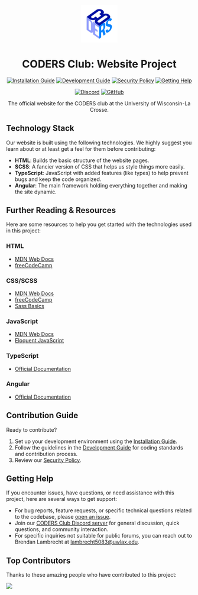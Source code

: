 <div align="center">

<img src="src/assets/images/Logos/logo.png" alt="CODERS logo" width="20%" height="20%">

# CODERS Club: Website Project

[![Installation Guide][img-install]][url-install]
[![Development Guide][img-develop]][url-develop]
[![Security Policy][img-security]][url-security]
[![Getting Help][img-help]][url-help]

[![Discord][img-discord]][url-discord]
[![GitHub][img-github]][url-github]

The official website for the CODERS club at the University of Wisconsin-La Crosse.

</div>

## Technology Stack

Our website is built using the following technologies. We highly suggest you learn about or at least get a feel for them before contributing:

- **HTML**: Builds the basic structure of the website pages.
- **SCSS**: A fancier version of CSS that helps us style things more easily.
- **TypeScript**: JavaScript with added features (like types) to help prevent bugs and keep the code organized.
- **Angular**: The main framework holding everything together and making the site dynamic.

## Further Reading & Resources

Here are some resources to help you get started with the technologies used in this project:

### HTML

- [MDN Web Docs](https://developer.mozilla.org/en-US/docs/Web/HTML)
- [freeCodeCamp](https://www.freecodecamp.org/)

### CSS/SCSS

- [MDN Web Docs](https://developer.mozilla.org/en-US/docs/Web/CSS)
- [freeCodeCamp](https://www.freecodecamp.org/)
- [Sass Basics](https://sass-lang.com/guide)

### JavaScript

- [MDN Web Docs](https://developer.mozilla.org/en-US/docs/Web/JavaScript)
- [Eloquent JavaScript](https://eloquentjavascript.net/)

### TypeScript

- [Official Documentation](https://www.typescriptlang.org/)

### Angular

- [Official Documentation](https://angular.io/docs)

## Contribution Guide

Ready to contribute?

1. Set up your development environment using the [Installation Guide](./INSTALL.md).
2. Follow the guidelines in the [Development Guide](./DEVELOPMENT.md) for coding standards and contribution process.
3. Review our [Security Policy](./SECURITY.md).

## Getting Help

If you encounter issues, have questions, or need assistance with this project, here are several ways to get support:

- For bug reports, feature requests, or specific technical questions related to the codebase, please [open an issue](https://github.com/UWL-CODERS/website/issues).
- Join our [CODERS Club Discord server](https://discord.gg/UGupy2CVVq) for general discussion, quick questions, and community interaction.
- For specific inquiries not suitable for public forums, you can reach out to Brendan Lambrecht at lambrecht5083@uwlax.edu.

## Top Contributors

Thanks to these amazing people who have contributed to this project:

<a href="https://github.com/UWL-CODERS/website/graphs/contributors">
  <img src="https://contrib.rocks/image?repo=UWL-CODERS/website" />
</a>

[img-install]: https://img.shields.io/badge/Installation-black?style=for-the-badge&logo=data:image/svg+xml;base64,PHN2ZyB4bWxucz0iaHR0cDovL3d3dy53My5vcmcvMjAwMC9zdmciIHdpZHRoPSIyNCIgaGVpZ2h0PSIyNCIgdmlld0JveD0iMCAwIDI0IDI0IiBmaWxsPSJub25lIiBzdHJva2U9IndoaXRlIiBzdHJva2Utd2lkdGg9IjIiIHN0cm9rZS1saW5lY2FwPSJyb3VuZCIgc3Ryb2tlLWxpbmVqb2luPSJyb3VuZCIgY2xhc3M9ImZlYXRoZXIgZmVhdGhlci1kb3dubG9hZCI+PHBhdGggZD0iTTIxIDE1djRhMiAyIDAgMCAxLTIgMkg1YTIgMiAwIDAgMS0yLTJ2LTQiPjwvcGF0aD48cG9seWxpbmUgcG9pbnRzPSI3IDEwIDEyIDE1IDE3IDEwIj48L3BvbHlsaW5lPjxsaW5lIHgxPSIxMiIgeTE9IjE1IiB4Mj0iMTIiIHkyPSIzIj48L2xpbmU+PC9zdmc+
[url-install]: ./INSTALL.md
[img-develop]: https://img.shields.io/badge/Development-black?style=for-the-badge&logo=data:image/svg+xml;base64,PHN2ZyB4bWxucz0iaHR0cDovL3d3dy53My5vcmcvMjAwMC9zdmciIHdpZHRoPSIyNCIgaGVpZ2h0PSIyNCIgdmlld0JveD0iMCAwIDI0IDI0IiBmaWxsPSJub25lIiBzdHJva2U9IndoaXRlIiBzdHJva2Utd2lkdGg9IjIiIHN0cm9rZS1saW5lY2FwPSJyb3VuZCIgc3Ryb2tlLWxpbmVqb2luPSJyb3VuZCIgY2xhc3M9ImZlYXRoZXIgZmVhdGhlci1jb2RlIj48cG9seWxpbmUgcG9pbnRzPSIxNiAxOCAyMiAxMiAxNiA2Ij48L3BvbHlsaW5lPjxwb2x5bGluZSBwb2ludHM9IjggNiAyIDEyIDggMTgiPjwvcG9seWxpbmU+PC9zdmc+
[url-develop]: ./DEVELOPMENT.md
[img-security]: https://img.shields.io/badge/Security-black?style=for-the-badge&logo=data:image/svg+xml;base64,PHN2ZyB4bWxucz0iaHR0cDovL3d3dy53My5vcmcvMjAwMC9zdmciIHdpZHRoPSIyNCIgaGVpZ2h0PSIyNCIgdmlld0JveD0iMCAwIDI0IDI0IiBmaWxsPSJub25lIiBzdHJva2U9IndoaXRlIiBzdHJva2Utd2lkdGg9IjIiIHN0cm9rZS1saW5lY2FwPSJyb3VuZCIgc3Ryb2tlLWxpbmVqb2luPSJyb3VuZCIgY2xhc3M9ImZlYXRoZXIgZmVhdGhlci1sb2NrIj48cmVjdCB4PSIzIiB5PSIxMSIgd2lkdGg9IjE4IiBoZWlnaHQ9IjExIiByeD0iMiIgcnk9IjIiPjwvcmVjdD48cGF0aCBkPSJNNyAxMVY3YTUgNSAwIDAgMSAxMCAwdjQiPjwvcGF0aD48L3N2Zz4=
[url-security]: ./SECURITY.md
[img-help]: https://img.shields.io/badge/Getting%20Help-black?style=for-the-badge&logo=data:image/svg+xml;base64,PHN2ZyB4bWxucz0iaHR0cDovL3d3dy53My5vcmcvMjAwMC9zdmciIHdpZHRoPSIyNCIgaGVpZ2h0PSIyNCIgdmlld0JveD0iMCAwIDI0IDI0IiBmaWxsPSJub25lIiBzdHJva2U9IndoaXRlIiBzdHJva2Utd2lkdGg9IjIiIHN0cm9rZS1saW5lY2FwPSJyb3VuZCIgc3Ryb2tlLWxpbmVqb2luPSJyb3VuZCIgY2xhc3M9ImZlYXRoZXIgZmVhdGhlci1oZWxwLWNpcmNsZSI+PGNpcmNsZSBjeD0iMTIiIGN5PSIxMiIgcj0iMTAiPjwvY2lyY2xlPjxwYXRoIGQ9Ik05LjA5IDlhMyAzIDAgMCAxIDUuODMgMWMwIDItMyAzLTMgMyI+PC9wYXRoPjxsaW5lIHgxPSIxMiIgeTE9IjE3IiB4Mj0iMTIuMDEiIHkyPSIxNyI+PC9saW5lPjwvc3ZnPg==
[url-help]: #getting-help
[img-discord]: https://img.shields.io/badge/dynamic/json?url=https%3A%2F%2Fdiscord.com%2Fapi%2Finvites%2FUGupy2CVVq%3Fwith_counts%3Dtrue&query=%24.approximate_member_count&style=for-the-badge&label=Discord&color=5865F2&logoColor=white&labelColor=black&logo=discord
[img-github]: https://img.shields.io/github/stars/UWL-CODERS/website?style=for-the-badge&label=Stars&color=white&logoColor=white&labelColor=black&logo=github
[url-discord]: https://discord.gg/UGupy2CVVq
[url-github]: https://github.com/UWL-CODERS/website
